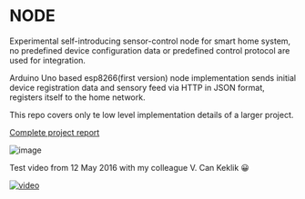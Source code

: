# NODE
Experimental self-introducing sensor-control node for smart home system, no predefined device configuration data or predefined control
protocol are used for integration. 

Arduino Uno based esp8266(first version) node implementation sends initial device registration data and sensory feed via HTTP in JSON format, registers itself to the home network.

This repo covers only te low level implementation details of a larger project.

[Complete project report](https://github.com/hsynercn/NODE/blob/master/paper/Cloud%20Based%20Smart%20Home%20System.pdf)

![image](https://user-images.githubusercontent.com/28985966/126867280-a47c2ff6-72b2-406d-95fe-3efe53c4883a.png)

Test video from 12 May 2016 with my colleague V. Can Keklik :grinning:

[![video](https://img.youtube.com/vi/bqPmebSMj3w/0.jpg)](https://www.youtube.com/watch?v=bqPmebSMj3w)
